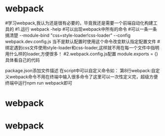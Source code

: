 # webpack
#学习webpack,我认为还是很有必要的，毕竟我还是需要一个前端自动化构建工具的
#1.运行
webpack -help
#可以出现webpack中所有的命令
#可以一条一条搞清楚 
--module-bind "css=style-loader!css-loader"
--config webpack.dev.config.js 当不是默认配置时使用这个命令改变默认指定配置文件
#绑定遇到css文件使用style-loader和css-loader,这样就不用在每一个文件中指明用什么样的loader,方便很多！
#2.webpack.config.js配置
module.exports = {}具体看自己的代码

package.json添加文件描述
在script中可以自定义命令如：
第8行webpack:自定义webpack命令不用在终端中输入很多命令了这里可以一次性定义完，超级方便终端中运行npm run webpack即可
# webpack
# webpack
